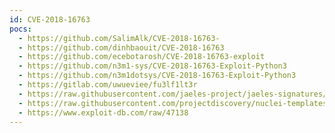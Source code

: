 ```yaml
---
id: CVE-2018-16763
pocs:
  - https://github.com/SalimAlk/CVE-2018-16763-
  - https://github.com/dinhbaouit/CVE-2018-16763
  - https://github.com/ecebotarosh/CVE-2018-16763-exploit
  - https://github.com/n3m1-sys/CVE-2018-16763-Exploit-Python3
  - https://github.com/n3m1dotsys/CVE-2018-16763-Exploit-Python3
  - https://gitlab.com/uwueviee/fu3lf1lt3r
  - https://raw.githubusercontent.com/jaeles-project/jaeles-signatures/master/cves/fuelcms-rce-cve-2018-16763.yaml
  - https://raw.githubusercontent.com/projectdiscovery/nuclei-templates/master/cves/CVE-2018-16763.yaml
  - https://www.exploit-db.com/raw/47138
---
```

